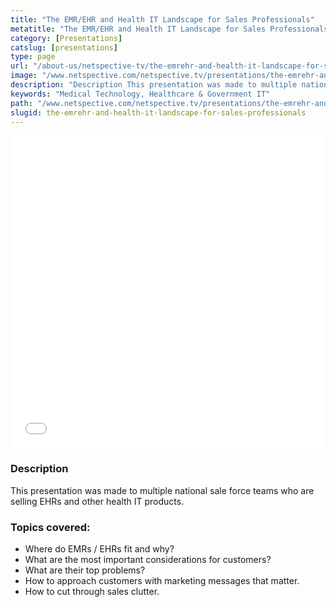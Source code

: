 ```yaml
---
title: "The EMR/EHR and Health IT Landscape for Sales Professionals"
metatitle: "The EMR/EHR and Health IT Landscape for Sales Professionals - Netspective"
category: [Presentations]
catslug: [presentations]
type: page
url: "/about-us/netspective-tv/the-emrehr-and-health-it-landscape-for-sales-professionals/"
image: "/www.netspective.com/netspective.tv/presentations/the-emrehr-and-health-it-landscape-for-sales-professionals.jpg"
description: "Description This presentation was made to multiple national sale force teams who are selling EHRs and other health IT products. Topics covered"
keywords: "Medical Technology, Healthcare & Government IT"
path: "/www.netspective.com/netspective.tv/presentations/the-emrehr-and-health-it-landscape-for-sales-professionals.jpg"
slugid: the-emrehr-and-health-it-landscape-for-sales-professionals
---
```


<iframe src="//speakerdeck.com/player/133bbc600c340130254d123139154813" width="100%" height="500" frameborder="0" allowfullscreen="allowfullscreen"></iframe>

### Description
This presentation was made to multiple national sale force teams who are selling EHRs and other health IT products.

### Topics covered:

* Where do EMRs / EHRs fit and why?
* What are the most important considerations for customers?
* What are their top problems?
* How to approach customers with marketing messages that matter.
* How to cut through sales clutter.

